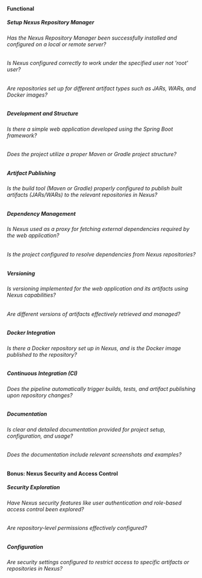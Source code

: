 #### Functional

##### Setup Nexus Repository Manager

###### Has the Nexus Repository Manager been successfully installed and configured on a local or remote server?

###### Is Nexus configured correctly to work under the specified user not 'root' user?

###### Are repositories set up for different artifact types such as JARs, WARs, and Docker images?

##### Development and Structure

###### Is there a simple web application developed using the Spring Boot framework?

###### Does the project utilize a proper Maven or Gradle project structure?

##### Artifact Publishing

###### Is the build tool (Maven or Gradle) properly configured to publish built artifacts (JARs/WARs) to the relevant repositories in Nexus?

##### Dependency Management

###### Is Nexus used as a proxy for fetching external dependencies required by the web application?

###### Is the project configured to resolve dependencies from Nexus repositories?

##### Versioning

###### Is versioning implemented for the web application and its artifacts using Nexus capabilities?

###### Are different versions of artifacts effectively retrieved and managed?

##### Docker Integration

###### Is there a Docker repository set up in Nexus, and is the Docker image published to the repository?

##### Continuous Integration (CI)

###### Does the pipeline automatically trigger builds, tests, and artifact publishing upon repository changes?

##### Documentation

###### Is clear and detailed documentation provided for project setup, configuration, and usage?

###### Does the documentation include relevant screenshots and examples?

#### Bonus: Nexus Security and Access Control

##### Security Exploration

###### Have Nexus security features like user authentication and role-based access control been explored?

###### Are repository-level permissions effectively configured?

##### Configuration

###### Are security settings configured to restrict access to specific artifacts or repositories in Nexus?
